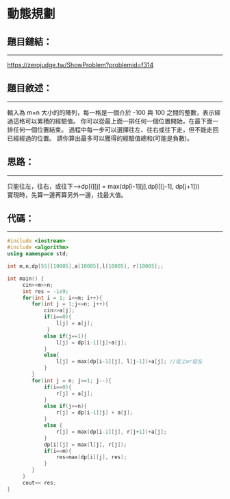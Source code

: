 # 動態規劃

## 題目鏈結：   
--------------------------------
https://zerojudge.tw/ShowProblem?problemid=f314    

## 題目敘述：  
--------------------------------
輸入為 m×n 大小的的陣列，每一格是一個介於 -100 與 100 之間的整數，表示經過這格可以累積的經驗值。
你可以從最上面一排任何一個位置開始，在最下面一排任何一個位置結束。
過程中每一步可以選擇往左、往右或往下走，但不能走回已經經過的位置。
請你算出最多可以獲得的經驗值總和(可能是負數)。

## 思路：
--------------------------------
只能往左，往右，或往下-->dp[i][j] = max(dp[i-1][j],dp[i][j-1], dp[j+1]))    
實現時，先算一邊再算另外一邊，找最大值。

## 代碼：
--------------------------------
```cpp
#include <iostream>
#include <algorithm>
using namespace std;

int m,n,dp[55][10005],a[10005],l[10005], r[10005];;

int main() {
	 cin>>m>>n;
	 int res = -1e9;
	 for(int i = 1; i<=m; i++){
	 	for(int j = 1;j<=n; j++){
	 		cin>>a[j];
	 		if(i==0){
	 			l[j] = a[j];
			 }
	 		else if(j==1){
				l[j] = dp[i-1][j]+a[j];
			}
			else{
				l[j] = max(dp[i-1][j], l[j-1])+a[j]; //從上or從左 
			}	
		}
		for(int j = n; j>=1; j--){
			if(i==0){
	 			r[j] = a[j];
			}
			else if(j>=n){
				r[j] = dp[i-1][j] + a[j];
			}
			else {
				r[j] = max(dp[i-1][j], r[j+1])+a[j];	
			}
			dp[i][j] = max(l[j], r[j]);
			if(i==m){
				res=max(dp[i][j], res);
			}
		}
	 }
	 cout<< res;
}
```
